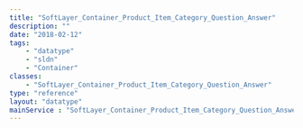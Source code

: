 ```yaml
---
title: "SoftLayer_Container_Product_Item_Category_Question_Answer"
description: ""
date: "2018-02-12"
tags:
    - "datatype"
    - "sldn"
    - "Container"
classes:
    - "SoftLayer_Container_Product_Item_Category_Question_Answer"
type: "reference"
layout: "datatype"
mainService : "SoftLayer_Container_Product_Item_Category_Question_Answer"
---
```

